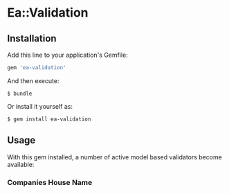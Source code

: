 # Ea::Validation

## Installation

Add this line to your application's Gemfile:

```ruby
gem 'ea-validation'
```

And then execute:

    $ bundle

Or install it yourself as:

    $ gem install ea-validation

## Usage

With this gem installed, a number of active model based validators become
available:

### Companies House Name



